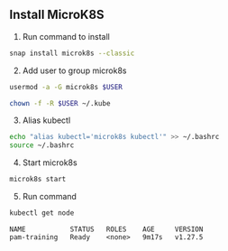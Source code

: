 ## Install MicroK8S

1. Run command to install
```bash
snap install microk8s --classic
```

2. Add user to group microk8s
```bash
usermod -a -G microk8s $USER
```
```bash
chown -f -R $USER ~/.kube
```

3. Alias kubectl
```bash
echo "alias kubectl='microk8s kubectl'" >> ~/.bashrc
source ~/.bashrc
```

4. Start microk8s
```bash
microk8s start
```

5. Run command
```bash
kubectl get node
```
```
NAME           STATUS   ROLES    AGE     VERSION
pam-training   Ready    <none>   9m17s   v1.27.5
```